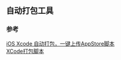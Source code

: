 ## 自动打包工具

### 参考
[iOS Xcode 自动打包，一键上传AppStore脚本](https://www.jianshu.com/p/2de937dbf334)  
[XCode打包脚本](https://www.cnblogs.com/meteoric_cry/p/4718842.html)  




